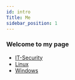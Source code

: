 ```yaml
---
id: intro
Title: Me
sidebar_position: 1
---
```


### Welcome to my page

- [IT-Security](https://rasmusj.dk/docs/IT-Security/IT-Security-FAQ)
- [Linux](https://rasmusj.dk/docs/Linux/Linux-FAQ)
- [Windows](https://rasmusj.dk/docs/Windows/Windows-FAQ)